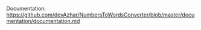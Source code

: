 Documentation:
https://github.com/devAzhar/NumbersToWordsConverter/blob/master/documentation/documentation.md

